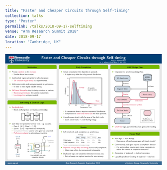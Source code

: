 ```yaml
---
title: "Faster and Cheaper Circuits through Self-timing"
collection: talks
type: "Poster"
permalink: /talks/2018-09-17-selftiming
venue: "Arm Research Summit 2018"
date: 2018-09-17
location: "Cambridge, UK"
---
```


[![Poster Thumbnail](/images/talks/armsummit-2018.png)](/files/armsummit-2018.pdf)
